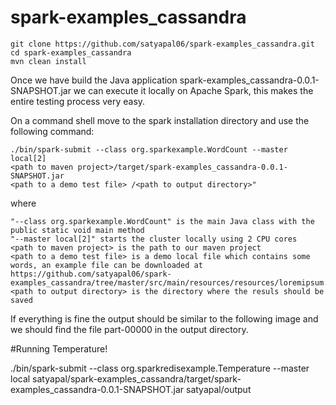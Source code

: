 # spark-examples_cassandra
    git clone https://github.com/satyapal06/spark-examples_cassandra.git
    cd spark-examples_cassandra
    mvn clean install

Once we have build the Java application spark-examples_cassandra-0.0.1-SNAPSHOT.jar we can execute it locally on Apache Spark, this makes the entire testing process very easy.

On a command shell move to the spark installation directory and use the following command:

    ./bin/spark-submit --class org.sparkexample.WordCount --master local[2] 
    <path to maven project>/target/spark-examples_cassandra-0.0.1-SNAPSHOT.jar
    <path to a demo test file> /<path to output directory>"

where 

    "--class org.sparkexample.WordCount" is the main Java class with the public static void main method
    "--master local[2]" starts the cluster locally using 2 CPU cores
    <path to maven project> is the path to our maven project
    <path to a demo test file> is a demo local file which contains some words, an example file can be downloaded at
    https://github.com/satyapal06/spark-examples_cassandra/tree/master/src/main/resources/resources/loremipsum.txt
    <path to output directory> is the directory where the resuls should be saved

If everything is fine the output should be similar to the following image and we should find the file part-00000 in the output directory.


#Running Temperature!

./bin/spark-submit --class org.sparkredisexample.Temperature --master local satyapal/spark-examples_cassandra/target/spark-examples_cassandra-0.0.1-SNAPSHOT.jar satyapal/output
